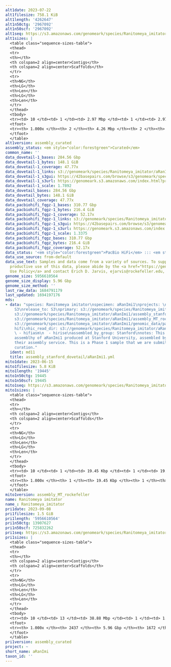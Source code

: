 ```yaml
---
alt1date: 2023-07-22
alt1filesize: 758.1 KiB
alt1length: '4262647'
alt1n50ctg: '2967092'
alt1n50scf: '2967092'
alt1seq: https://s3.amazonaws.com/genomeark/species/Ranitomeya_imitator/aRanImi1/assembly_curated/aRanImi1.alt.cur.20230722.fasta.gz
alt1sizes: |
  <table class="sequence-sizes-table">
  <thead>
  <tr>
  <th></th>
  <th colspan=2 align=center>Contigs</th>
  <th colspan=2 align=center>Scaffolds</th>
  </tr>
  <tr>
  <th>NG</th>
  <th>LG</th>
  <th>Len</th>
  <th>LG</th>
  <th>Len</th>
  </tr>
  </thead>
  <tbody>
  <tr><td> 10 </td><td> 1 </td><td> 2.97 Mbp </td><td> 1 </td><td> 2.97 Mbp </td></tr><tr><td> 20 </td><td> 1 </td><td> 2.97 Mbp </td><td> 1 </td><td> 2.97 Mbp </td></tr><tr><td> 30 </td><td> 1 </td><td> 2.97 Mbp </td><td> 1 </td><td> 2.97 Mbp </td></tr><tr><td> 40 </td><td> 1 </td><td> 2.97 Mbp </td><td> 1 </td><td> 2.97 Mbp </td></tr><tr style="background-color:#cccccc;"><td> 50 </td><td> 1 </td><td> 2.97 Mbp </td><td> 1 </td><td> 2.97 Mbp </td></tr><tr><td> 60 </td><td> 1 </td><td> 2.97 Mbp </td><td> 1 </td><td> 2.97 Mbp </td></tr><tr><td> 70 </td><td> 2 </td><td> 1.30 Mbp </td><td> 2 </td><td> 1.30 Mbp </td></tr><tr><td> 80 </td><td> 2 </td><td> 1.30 Mbp </td><td> 2 </td><td> 1.30 Mbp </td></tr><tr><td> 90 </td><td> 2 </td><td> 1.30 Mbp </td><td> 2 </td><td> 1.30 Mbp </td></tr><tr><td> 100 </td><td> 2 </td><td> 1.30 Mbp </td><td> 2 </td><td> 1.30 Mbp </td></tr></tbody>
  <tfoot>
  <tr><th> 1.000x </th><th> 2 </th><th> 4.26 Mbp </th><th> 2 </th><th> 4.26 Mbp </th></tr>
  </tfoot>
  </table>
alt1version: assembly_curated
assembly_status: <em style="color:forestgreen">Curated</em>
common_name: ''
data_dovetail-1_bases: 284.56 Gbp
data_dovetail-1_bytes: 148.1 GiB
data_dovetail-1_coverage: 47.77x
data_dovetail-1_links: s3://genomeark/species/Ranitomeya_imitator/aRanImi1/genomic_data/dovetail/<br>
data_dovetail-1_s3gui: https://42basepairs.com/browse/s3/genomeark/species/Ranitomeya_imitator/aRanImi1/genomic_data/dovetail/
data_dovetail-1_s3url: https://genomeark.s3.amazonaws.com/index.html?prefix=species/Ranitomeya_imitator/aRanImi1/genomic_data/dovetail/
data_dovetail-1_scale: 1.7892
data_dovetail_bases: 284.56 Gbp
data_dovetail_bytes: 148.1 GiB
data_dovetail_coverage: 47.77x
data_pacbiohifi_fqgz-1_bases: 310.77 Gbp
data_pacbiohifi_fqgz-1_bytes: 216.4 GiB
data_pacbiohifi_fqgz-1_coverage: 52.17x
data_pacbiohifi_fqgz-1_links: s3://genomeark/species/Ranitomeya_imitator/aRanImi1/genomic_data/pacbio_hifi/<br>
data_pacbiohifi_fqgz-1_s3gui: https://42basepairs.com/browse/s3/genomeark/species/Ranitomeya_imitator/aRanImi1/genomic_data/pacbio_hifi/
data_pacbiohifi_fqgz-1_s3url: https://genomeark.s3.amazonaws.com/index.html?prefix=species/Ranitomeya_imitator/aRanImi1/genomic_data/pacbio_hifi/
data_pacbiohifi_fqgz-1_scale: 1.3375
data_pacbiohifi_fqgz_bases: 310.77 Gbp
data_pacbiohifi_fqgz_bytes: 216.4 GiB
data_pacbiohifi_fqgz_coverage: 52.17x
data_status: '<em style="color:forestgreen">PacBio HiFi</em> ::: <em style="color:forestgreen">Dovetail</em>'
data_use_source: from-default
data_use_text: Samples and data come from a variety of sources. To support fair and
  productive use of this data, please abide by the <a href="https://genome10k.soe.ucsc.edu/data-use-policies/">Data
  Use Policy</a> and contact Erich D. Jarvis, ejarvis@rockefeller.edu, with any questions.
genome_size: 5956610564
genome_size_display: 5.96 Gbp
genome_size_method: ''
last_raw_data: 1684791179
last_updated: 1694197176
mds:
- data: "species: Ranitomeya imitator\nspecimen: aRanImi1\nprojects: \n  - vgp\ndata_location:
    S3\nrelease_to: S3\nprimary: s3://genomeark/species/Ranitomeya_imitator/aRanImi1/assembly_stanford_dovetail/aRanImi1.stanford.pri.fasta.gz\npretext:
    s3://genomeark/species/Ranitomeya_imitator/aRanImi1/assembly_stanford_dovetail/evaluation/aRanImi1_pri.pretext\nmito:
    s3://genomeark/species/Ranitomeya_imitator/aRanImi1/assembly_MT_rockefeller/aRanImi1.MT.20230615.fasta.gz\npacbio_read_dir:
    s3://genomeark/species/Ranitomeya_imitator/aRanImi1/genomic_data/pacbio_hifi/\npacbio_read_type:
    hifi\nhic_read_dir: s3://genomeark/species/Ranitomeya_imitator/aRanImi1/genomic_data/dovetail/\npipeline:\n
    \ - hifiasm\n  - hirise\nassembled_by_group: Stanford\nnotes: This was a primary
    assemblhy of aRanImi1 produced at Stanford University, assembled by Dovetail using
    their assembly service. This is a Phase 1 sample that we are submitting for a
    curation."
  ident: md11
  title: assembly_stanford_dovetail/aRanImi1.yml
mito1date: 2023-06-15
mito1filesize: 5.8 KiB
mito1length: '19445'
mito1n50ctg: 19445
mito1n50scf: 19445
mito1seq: https://s3.amazonaws.com/genomeark/species/Ranitomeya_imitator/aRanImi1/assembly_MT_rockefeller/aRanImi1.MT.20230615.fasta.gz
mito1sizes: |
  <table class="sequence-sizes-table">
  <thead>
  <tr>
  <th></th>
  <th colspan=2 align=center>Contigs</th>
  <th colspan=2 align=center>Scaffolds</th>
  </tr>
  <tr>
  <th>NG</th>
  <th>LG</th>
  <th>Len</th>
  <th>LG</th>
  <th>Len</th>
  </tr>
  </thead>
  <tbody>
  <tr><td> 10 </td><td> 1 </td><td> 19.45 Kbp </td><td> 1 </td><td> 19.45 Kbp </td></tr><tr><td> 20 </td><td> 1 </td><td> 19.45 Kbp </td><td> 1 </td><td> 19.45 Kbp </td></tr><tr><td> 30 </td><td> 1 </td><td> 19.45 Kbp </td><td> 1 </td><td> 19.45 Kbp </td></tr><tr><td> 40 </td><td> 1 </td><td> 19.45 Kbp </td><td> 1 </td><td> 19.45 Kbp </td></tr><tr style="background-color:#cccccc;"><td> 50 </td><td> 1 </td><td style="background-color:#ff8888;"> 19.45 Kbp </td><td> 1 </td><td style="background-color:#ff8888;"> 19.45 Kbp </td></tr><tr><td> 60 </td><td> 1 </td><td> 19.45 Kbp </td><td> 1 </td><td> 19.45 Kbp </td></tr><tr><td> 70 </td><td> 1 </td><td> 19.45 Kbp </td><td> 1 </td><td> 19.45 Kbp </td></tr><tr><td> 80 </td><td> 1 </td><td> 19.45 Kbp </td><td> 1 </td><td> 19.45 Kbp </td></tr><tr><td> 90 </td><td> 1 </td><td> 19.45 Kbp </td><td> 1 </td><td> 19.45 Kbp </td></tr><tr><td> 100 </td><td> 1 </td><td> 19.45 Kbp </td><td> 1 </td><td> 19.45 Kbp </td></tr></tbody>
  <tfoot>
  <tr><th> 1.000x </th><th> 1 </th><th> 19.45 Kbp </th><th> 1 </th><th> 19.45 Kbp </th></tr>
  </tfoot>
  </table>
mito1version: assembly_MT_rockefeller
name: Ranitomeya imitator
name_: Ranitomeya_imitator
pri1date: 2023-09-08
pri1filesize: 1.5 GiB
pri1length: '5956610564'
pri1n50ctg: 13907627
pri1n50scf: 725832262
pri1seq: https://s3.amazonaws.com/genomeark/species/Ranitomeya_imitator/aRanImi1/assembly_curated/aRanImi1.pri.cur.20230908.fasta.gz
pri1sizes: |
  <table class="sequence-sizes-table">
  <thead>
  <tr>
  <th></th>
  <th colspan=2 align=center>Contigs</th>
  <th colspan=2 align=center>Scaffolds</th>
  </tr>
  <tr>
  <th>NG</th>
  <th>LG</th>
  <th>Len</th>
  <th>LG</th>
  <th>Len</th>
  </tr>
  </thead>
  <tbody>
  <tr><td> 10 </td><td> 13 </td><td> 38.88 Mbp </td><td> 1 </td><td> 1.25 Gbp </td></tr><tr><td> 20 </td><td> 31 </td><td> 28.26 Mbp </td><td> 1 </td><td> 1.25 Gbp </td></tr><tr><td> 30 </td><td> 55 </td><td> 21.82 Mbp </td><td> 2 </td><td> 0.85 Gbp </td></tr><tr><td> 40 </td><td> 86 </td><td> 17.50 Mbp </td><td> 3 </td><td> 0.85 Gbp </td></tr><tr style="background-color:#cccccc;"><td> 50 </td><td> 124 </td><td style="background-color:#88ff88;"> 13.91 Mbp </td><td> 4 </td><td style="background-color:#88ff88;"> 0.73 Gbp </td></tr><tr><td> 60 </td><td> 173 </td><td> 10.56 Mbp </td><td> 4 </td><td> 0.73 Gbp </td></tr><tr><td> 70 </td><td> 238 </td><td> 7.80 Mbp </td><td> 5 </td><td> 0.72 Gbp </td></tr><tr><td> 80 </td><td> 329 </td><td> 5.51 Mbp </td><td> 6 </td><td> 0.58 Gbp </td></tr><tr><td> 90 </td><td> 476 </td><td> 2.77 Mbp </td><td> 8 </td><td> 206.08 Mbp </td></tr><tr><td> 100 </td><td> 2437 </td><td> 19  bp </td><td> 1672 </td><td> 3.40 Kbp </td></tr></tbody>
  <tfoot>
  <tr><th> 1.000x </th><th> 2437 </th><th> 5.96 Gbp </th><th> 1672 </th><th> 5.96 Gbp </th></tr>
  </tfoot>
  </table>
pri1version: assembly_curated
project: ~
short_name: aRanImi
taxon_id: ''
---
```

